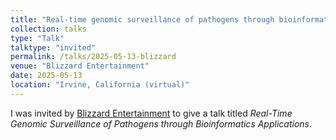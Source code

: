 ```yaml
---
title: "Real-time genomic surveillance of pathogens through bioinformatics applications"
collection: talks
type: "Talk"
talktype: "invited"
permalink: /talks/2025-05-13-blizzard
venue: "Blizzard Entertainment"
date: 2025-05-13
location: "Irvine, California (virtual)"
---
```

I was invited by <a href="https://www.blizzard.com/" target="_blank">Blizzard Entertainment</a> to give a talk titled <i>Real-Time Genomic Surveillance of Pathogens through Bioinformatics Applications</i>.
